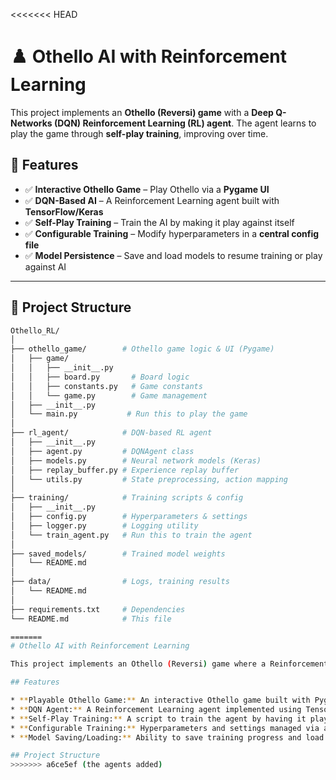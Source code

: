 <<<<<<< HEAD
# ♟️ Othello AI with Reinforcement Learning

This project implements an **Othello (Reversi) game** with a **Deep Q-Networks (DQN) Reinforcement Learning (RL) agent**. The agent learns to play the game through **self-play training**, improving over time.

## 🚀 Features

- ✅ **Interactive Othello Game** – Play Othello via a **Pygame UI**  
- ✅ **DQN-Based AI** – A Reinforcement Learning agent built with **TensorFlow/Keras**  
- ✅ **Self-Play Training** – Train the AI by making it play against itself  
- ✅ **Configurable Training** – Modify hyperparameters in a **central config file**  
- ✅ **Model Persistence** – Save and load models to resume training or play against AI  

---

## 📂 Project Structure

```bash
Othello_RL/
│
├── othello_game/        # Othello game logic & UI (Pygame)
│   ├── game/
│   │   ├── __init__.py
│   │   ├── board.py       # Board logic
│   │   ├── constants.py   # Game constants
│   │   └── game.py        # Game management
│   ├── __init__.py
│   └── main.py           # Run this to play the game
│
├── rl_agent/            # DQN-based RL agent
│   ├── __init__.py
│   ├── agent.py         # DQNAgent class
│   ├── models.py        # Neural network models (Keras)
│   ├── replay_buffer.py # Experience replay buffer
│   └── utils.py         # State preprocessing, action mapping
│
├── training/            # Training scripts & config
│   ├── __init__.py
│   ├── config.py        # Hyperparameters & settings
│   ├── logger.py        # Logging utility
│   └── train_agent.py   # Run this to train the agent
│
├── saved_models/        # Trained model weights
│   └── README.md
│
├── data/                # Logs, training results
│   └── README.md
│
├── requirements.txt     # Dependencies
└── README.md            # This file

=======
# Othello AI with Reinforcement Learning

This project implements an Othello (Reversi) game where a Reinforcement Learning agent, specifically using Deep Q-Networks (DQN), learns to play the game by playing against itself.

## Features

* **Playable Othello Game:** An interactive Othello game built with Pygame.
* **DQN Agent:** A Reinforcement Learning agent implemented using TensorFlow/Keras.
* **Self-Play Training:** A script to train the agent by having it play against itself.
* **Configurable Training:** Hyperparameters and settings managed via a central configuration file.
* **Model Saving/Loading:** Ability to save training progress and load models to resume or play.

## Project Structure
>>>>>>> a6ce5ef (the agents added)
